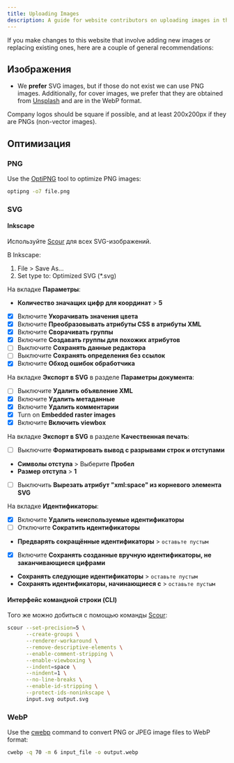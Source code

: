 ```yaml
---
title: Uploading Images
description: A guide for website contributors on uploading images in the proper format and location.
---
```


If you make changes to this website that involve adding new images or replacing existing ones, here are a couple of general recommendations:

## Изображения

- We **prefer** SVG images, but if those do not exist we can use PNG images. Additionally, for cover images, we prefer that they are obtained from [Unsplash](https://unsplash.com) and are in the WebP format.

Company logos should be square if possible, and at least 200x200px if they are PNGs (non-vector images).

## Оптимизация

### PNG

Use the [OptiPNG](https://sourceforge.net/projects/optipng) tool to optimize PNG images:

```bash
optipng -o7 file.png
```

### SVG

#### Inkscape

Используйте [Scour](https://github.com/scour-project/scour) для всех SVG-изображений.

В Inkscape:

1. File > Save As...
2. Set type to: Optimized SVG (*.svg)

На вкладке **Параметры**:

- **Количество значащих цифр для координат** > **5**
- [x] Включите **Укорачивать значения цвета**
- [x] Включите **Преобразовывать атрибуты CSS в атрибуты XML**
- [x] Включите **Сворачивать группы**
- [x] Включите **Создавать группы для похожих атрибутов**
- [ ] Выключите **Сохранять данные редактора**
- [ ] Выключите **Сохранять определения без ссылок**
- [x] Включите **Обход ошибок обработчика**

На вкладке **Экспорт в SVG** в разделе **Параметры документа**:

- [ ] Выключите **Удалить объявление XML**
- [x] Включите **Удалить метаданные**
- [x] Включите **Удалить комментарии**
- [x] Turn on **Embedded raster images**
- [x] Включите **Включить viewbox**

На вкладке **Экспорт в SVG** в разделе **Качественная печать**:

- [ ] Выключите **Форматировать вывод с разрывами строк и отступами**
- **Символы отступа** > Выберите **Пробел**
- **Размер отступа** > **1**
- [ ] Выключить **Вырезать атрибут "xml:space" из корневого элемента SVG**

На вкладке **Идентификаторы**:

- [x] Включите **Удалить неиспользуемые идентификаторы**
- [ ] Отключите **Сократить идентификаторы**
- **Предварять сокращённые идентификаторы** > `оставьте пустым`
- [x] Включите **Сохранять созданные вручную идентификаторы, не заканчивающиеся цифрами**
- **Сохранять следующие идентификаторы** > `оставьте пустым`
- **Сохранять идентификаторы, начинающиеся с** > `оставьте пустым`

#### Интерфейс командной строки (CLI)

Того же можно добиться с помощью команды [Scour](https://github.com/scour-project/scour):

```bash
scour --set-precision=5 \
      --create-groups \
      --renderer-workaround \
      --remove-descriptive-elements \
      --enable-comment-stripping \
      --enable-viewboxing \
      --indent=space \
      --nindent=1 \
      --no-line-breaks \
      --enable-id-stripping \
      --protect-ids-noninkscape \
      input.svg output.svg
```

### WebP

Use the [cwebp](https://developers.google.com/speed/webp/docs/using) command to convert PNG or JPEG image files to WebP format:

```bash
cwebp -q 70 -m 6 input_file -o output.webp
```
